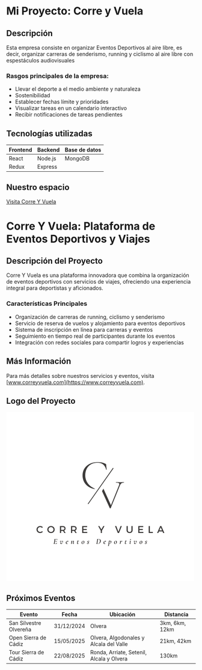 # Mi Proyecto: Corre y Vuela

## Descripción
Esta empresa consiste en organizar Eventos Deportivos al aire libre, es decir, organizar carreras de senderismo, running y ciclismo al aire libre con espestáculos audiovisuales

### Rasgos principales de la empresa:
- Llevar el deporte a el medio ambiente y naturaleza
- Sostenibilidad 
- Establecer fechas límite y prioridades
- Visualizar tareas en un calendario interactivo
- Recibir notificaciones de tareas pendientes

## Tecnologías utilizadas
| Frontend | Backend | Base de datos |
|----------|---------|---------------|
| React    | Node.js | MongoDB       |
| Redux    | Express |               |

## Nuestro espacio
[Visita Corre Y Vuela](https://www.instagram.com/correyvuela_eventos/)

# Corre Y Vuela: Plataforma de Eventos Deportivos y Viajes

## Descripción del Proyecto

Corre Y Vuela es una plataforma innovadora que combina la organización de eventos deportivos con servicios de viajes, ofreciendo una experiencia integral para deportistas y aficionados.

### Características Principales

- Organización de carreras de running, ciclismo y senderismo
- Servicio de reserva de vuelos y alojamiento para eventos deportivos
- Sistema de inscripción en línea para carreras y eventos
- Seguimiento en tiempo real de participantes durante los eventos
- Integración con redes sociales para compartir logros y experiencias

## Más Información

Para más detalles sobre nuestros servicios y eventos, visita [www.correyvuela.com](https://www.correyvuela.com).

## Logo del Proyecto
![Logo de Corre Y Vuela](LogoCorreYVuela.png) 

## Próximos Eventos

| Evento               | Fecha       | Ubicación         | Distancia   |
|---------------------|-------------|-------------------|-------------|
| San Silvestre Olvereña| 31/12/2024  | Olvera   | 3km, 6km, 12km |
| Open Sierra de Cádiz | 15/05/2025  | Olvera, Algodonales y Alcala del Valle | 21km, 42km |
| Tour Sierra de Cádiz| 22/08/2025  | Ronda, Arriate, Setenil, Alcala y Olvera| 130km|

